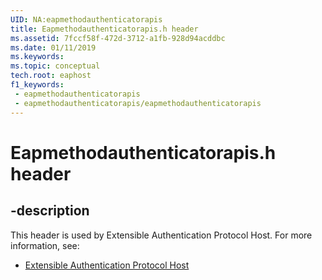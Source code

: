 ```yaml
---
UID: NA:eapmethodauthenticatorapis
title: Eapmethodauthenticatorapis.h header
ms.assetid: 7fccf58f-472d-3712-a1fb-928d94acddbc
ms.date: 01/11/2019
ms.keywords: 
ms.topic: conceptual
tech.root: eaphost
f1_keywords:
 - eapmethodauthenticatorapis
 - eapmethodauthenticatorapis/eapmethodauthenticatorapis
---
```


# Eapmethodauthenticatorapis.h header


## -description

This header is used by Extensible Authentication Protocol Host. For more information, see:

- [Extensible Authentication Protocol Host](../_eaphost/index.md)

